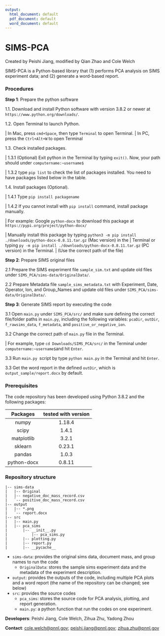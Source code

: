 ```yaml
---
output:
  html_document: default
  pdf_document: default
  word_document: default
---
```

# SIMS-PCA

Created by Peishi Jiang, modified by Qian Zhao and Cole Welch

SIMS-PCA is a Python-based library that (1) performs PCA analysis on SIMS experiment data; and (2) generate a word-based report.

### Procedures

**Step 1**: Prepare the python software 

1.1. Download and install Python software with version 3.8.2 or newer at `https://www.python.org/downloads/`. 

1.2. Open Terminal to launch Python.

|         In Mac, press `cmd+Space`, then type `Terminal` to open Terminal.
|         In PC, press the `Ctrl+Alt+W` to open Terminal
        
1.3. Check installed packages.

|        1.3.1 (Optional) Exit python in the Terminal by typing `exit()`. Now, your path should under `computername:~username$`
        
|        1.3.2 type `pip list` to check the list of packages installed. You need to have packages listed below in the table.
        
1.4. Install packages (Optional).

|        1.4.1 Type `pip install packagename`
        
|        1.4.2 If you cannot install with `pip install` command, install package manually. 
        
|                   For example: Google `python-docx` to download this package at `https://pypi.org/project/python-docx/`
              
|                   Manually install this package by typing `python3 -m pip install ./downloads/python-docx-0.8.11.tar.gz` (Mac version) in the 
|                   Terminal or typing `py -m pip install ./downloads/python-docx-0.8.11.tar.gz` (PC version) in the Terminal. 
|                   (Use the correct path of the file)
        
**Step 2**: Prepare SIMS original files 

2.1 Prepare the SIMS experiment file `sample_sim.txt` and update old files under `SIMS_PCA/sims-data/OriginalData/`.

2.2 Prepare Metadata file `sample_sims_metadata.txt` with Experiment, Date, Operator, Ion, and Group_Names and update old files under `SIMS_PCA/sims-data/OriginalData/`.

**Step 3**: Generate SIMS report by executing the code 

3.1 Open `main.py` under `SIMS_PCA/src/` and make sure defining the correct file/folder paths in `main.py`, including the following variables: `pcaDir`, `outDir`, `f_rawsims_data`, `f_metadata`, and `positive_or_negative_ion`.

3.2 Change the correct path of `main.py` file in the Terminal. 

|       For example, type `cd Downloads/SIMS_PCA/src/` in the Terminal under `computername:~username$`and hit `Enter`.

3.3 Run `main.py `script by type `python main.py` in the Terminal and hit `Enter`.

3.3 Get the word report in the defined `outDir`, which is `output_sample/report.docx` by default.


### Prerequisites

The code repository has been developed using Python 3.8.2 and the following packages:

|  Packages   | tested with version |
| :---------: | :-----------------: |
|    numpy    |       1.18.4        |
|    scipy    |        1.4.1        |
| matplotlib  |        3.2.1        |
|   sklearn   |       0.23.1        |
|   pandas    |        1.0.3        |
| python-docx |       0.8.11        |



### Repository structure

```
|-- sims-data
|   |-- Original
|   |-- negative_doc_mass_record.csv
|   `-- positive_doc_mass_record.csv
|-- output
|   |-- *.png
|   `-- report.docx
|-- src
|   |-- main.py
|   |-- pca_sims
|       |-- __init__.py
|   		|-- pca_sims.py
|       |-- plotting.py
|       |-- report.py
|       |-- __pycache__
```

- `sims-data`: provides the original sims data, document mass, and group names to run the code
  - `OriginalData`: stores the sample sims experiment data and the metadata of the experiment description.
- `output`: provides the outputs of the code, including multiple PCA plots and a word report (the name of the repository can be changed; see below)
- `src`: provides the source codes
  - `pca_sims`: stores the source code for PCA analysis, plotting, and report generation.
  - `main.py`: a python function that run the codes on one experiment.




**Developers**: Peishi Jiang, Cole Welch, Zihua Zhu, Yadong Zhou

**Contact**: cole.welch@pnnl.gov; peishi.jiang@pnnl.gov; zihua.zhu@pnnl.gov
